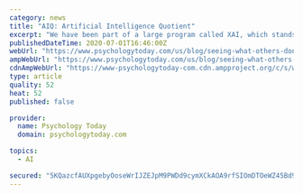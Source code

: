 ```yaml
---
category: news
title: "AIQ: Artificial Intelligence Quotient"
excerpt: "We have been part of a large program called XAI, which stands for Explainable Artificial Intelligence. This program is sponsored by DARPA, the Defense Advanced Research Projects Agency. Most of the teams working on XAI are building impressive systems to use AI to make their own AI systems more readily understood."
publishedDateTime: 2020-07-01T16:46:00Z
webUrl: "https://www.psychologytoday.com/us/blog/seeing-what-others-dont/202007/aiq-artificial-intelligence-quotient"
ampWebUrl: "https://www.psychologytoday.com/us/blog/seeing-what-others-dont/202007/aiq-artificial-intelligence-quotient?amp"
cdnAmpWebUrl: "https://www-psychologytoday-com.cdn.ampproject.org/c/s/www.psychologytoday.com/us/blog/seeing-what-others-dont/202007/aiq-artificial-intelligence-quotient?amp"
type: article
quality: 52
heat: 52
published: false

provider:
  name: Psychology Today
  domain: psychologytoday.com

topics:
  - AI

secured: "5KQazcfAUXpgebyOoseWrIJZEJpM9PWDd9cymXCkAOA9rfSIOmDTOeWZ45Bd9PYWYslw6mkBB7MgKVwHvN0GAvtgYOAPMtw6RVIJ+0/czA0C2geKLtEKwXyWB+0kZa84MOEv+TH8OcHdr86f+6zYSEac1iVN7lnIIeaZHOTYpCTsg4GXlqGclVUC1VyBoZSV54SdjO4+qI4KPkCzdLrxznMlmBgG8dSn0PgYPsEM+Dg8i1vOZc1/cQPNvzGNheRC1U0syt4LDVGfeJ2Ii8FUC13VndB/hdVMQ9jZNI/1vB0OcDw6t79xGZUHRuP03+PB8WOBvqmqWt8mFmt3NtLc0g==;SkLi59fylHGh6YStPoNT1A=="
---
```


